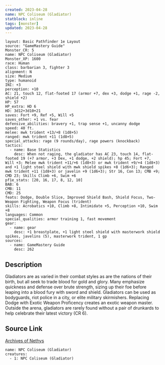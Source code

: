 ```yaml
---
created: 2023-04-28
name: NPC Coliseum (Gladiator)
statblock: inline
tags: [monster]
updated: 2023-04-28
---
```

```statblock
layout: Basic Pathfinder 1e Layout
source: "GameMastery Guide"
Monster_CR: 5
name: NPC Coliseum (Gladiator)
Monster_XP: 1600
race: Human
class: barbarian 3, fighter 3
alignment: N
size: Medium
type: humanoid
INI: +3
perception: +10
AC: 21, touch 12, flat-footed 17 (armor +7, dex +3, dodge +1, rage -2, shield +2)
HP: 57
HP_extra: HD 6
HD: 3d12+3d10+21
saves: Fort +9, Ref +5, Will +5
saves_other: +1 vs. fear
defensive_abilities: bravery +1, trap sense +1, uncanny dodge
speed: 40 ft.
melee: mwk trident +13/+8 (1d8+5)
ranged: mwk trident +11 (1d8+5)
special_attacks: rage (9 rounds/day), rage powers (knockback)
tactics:
  - name: Base Statistics
    desc: When not raging, the gladiator has AC 23, touch 14, flat-footed 19 (+7 armor, +3 Dex, +1 dodge, +2 shield); hp 45; Fort +7, Will +3; Melee mwk trident +11/+6 (1d8+3) or mwk trident +9/+4 (1d8+3) and +1 light steel shield with mwk shield spikes +8 (1d6+3); Ranged mwk trident +11 (1d8+3) or javelin +9 (1d6+3); Str 16, Con 13; CMB +9; CMD 23; Skills Climb +6, Swim +6
pf1e_stats: [20, 16, 17, 8, 12, 10]
BAB: 6
CMB: 11
CMD: 25
feats: Dodge, Double Slice, Improved Shield Bash, Shield Focus, Two-Weapon Fighting, Weapon Focus (trident)
skills: Acrobatics +10, Climb +8, Intimidate +5, Perception +10, Swim +8
languages: Common
special_qualities: armor training 1, fast movement
gear:
  - name: gear
    desc: +1 breastplate, +1 light steel shield with masterwork shield spikes, javelins (5), masterwork trident, 1 gp
sources:
  - name: GameMastery Guide
    desc: 262
```
## Description
Gladiators are as varied in their combat styles as are the nations of their birth, but all seek to trade blood for gold and glory. Many emphasize quickness and defense over brute strength, sizing up their foe before leaping into a blood fury with sword and shield. Gladiators can be used as bodyguards, riot police in a city, or elite military skirmishers. Replacing Dodge with Exotic Weapon Proficency creates an exotic weapon master. Outside the arena, gladiators are rarely found without a pair of drunkards to help celebrate their latest victory (CR 6).
## Source Link
[Archives of Nethys](https://aonprd.com/NPCDisplay.aspx?ItemName=Coliseum%20(Gladiator))
```encounter-table
name: NPC Coliseum (Gladiator)
creatures:
  - 1: NPC Coliseum (Gladiator)
```
